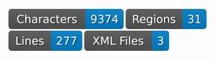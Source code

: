 ![characters badge](badges/characters.svg) ![regions badge](badges/regions.svg) ![lines badge](badges/lines.svg) ![files badge](badges/files.svg) 
